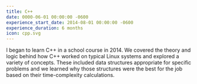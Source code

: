 ```yaml
---
title: C++
date: 0000-06-01 00:00:00 -0600
experience_start_date: 2014-08-01 00:00:00 -0600
experience_duration: 6 months
icon: cpp.svg
---
```

I began to learn C++ in a school course in 2014. We covered the theory and logic behind how C++ worked on typical Linux systems and explored a variety of concepts. These included data structures appropriate for specific problems and we learned why those structures were the best for the job based on their time-complexity calculations.

